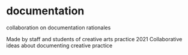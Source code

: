 # documentation
collaboration on documentation rationales

Made by staff and students of creative arts practice 2021
Collaborative ideas about documenting creative practice
